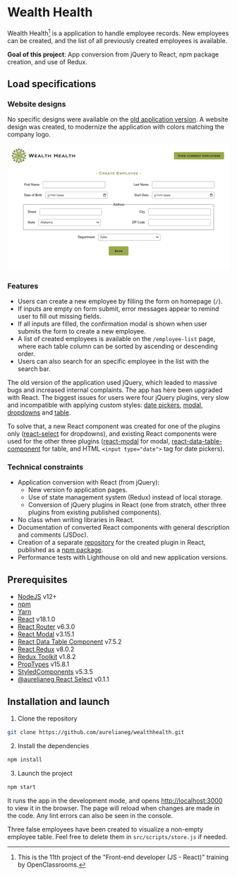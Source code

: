 # Wealth Health

Wealth Health[^1] is a application to handle employee records. New employees can be created, and the list of all previously created employees is available.

**Goal of this project**: App conversion from jQuery to React, npm package creation, and use of Redux.

## Load specifications

### Website designs

No specific designs were available on the [old application version](https://github.com/OpenClassrooms-Student-Center/P12_Front-end). A website design was created, to modernize the application with colors matching the company logo.

![Design for the home page](./src/assets/design/homepage.png 'Design for the home page')

### Features

-  Users can create a new employee by filling the form on homepage (`/`).
-  If inputs are empty on form submit, error messages appear to remind user to fill out missing fields.
-  If all inputs are filled, the confirmation modal is shown when user submits the form to create a new employee.
-  A list of created employees is available on the `/employee-list` page, where each table column can be sorted by ascending or descending order.
-  Users can also search for an specific employee in the list with the search bar.

The old version of the application used jQuery, which leaded to massive bugs and increased internal complaints. The app has here been upgraded with React. The biggest issues for users were four jQuery plugins, very slow and incompatible with applying custom styles: [date pickers](https://github.com/OpenClassrooms-Student-Center/P12_Front-end/issues/1), [modal](https://github.com/OpenClassrooms-Student-Center/P12_Front-end/issues/3), [dropdowns](https://github.com/OpenClassrooms-Student-Center/P12_Front-end/issues/4) and [table](https://github.com/OpenClassrooms-Student-Center/P12_Front-end/issues/2).

To solve that, a new React component was created for one of the plugins only ([react-select](https://www.npmjs.com/package/@aurelianeg/react-select) for dropdowns), and existing React components were used for the other three plugins ([react-modal](https://www.npmjs.com/package/react-modal) for modal, [react-data-table-component](https://www.npmjs.com/package/react-data-table-component) for table, and HTML `<input type="date">` tag for date pickers).

### Technical constraints

-  Application conversion with React (from jQuery):
   -  New version fo application pages.
   -  Use of state management system (Redux) instead of local storage.
   -  Conversion of jQuery plugins in React (one from stratch, other three plugins from existing published components).
-  No class when writing libraries in React.
-  Documentation of converted React components with general description and comments (JSDoc).
-  Creation of a separate [repository](https://github.com/aurelianeg/react-select) for the created plugin in React, published as a [npm package](https://www.npmjs.com/package/@aurelianeg/react-select).
-  Performance tests with Lighthouse on old and new application versions.

## Prerequisites

-  [NodeJS](https://nodejs.org/en/) v12+
-  [npm](https://www.npmjs.com/)
-  [Yarn](https://yarnpkg.com/)
-  [React](https://fr.reactjs.org/) v18.1.0
-  [React Router](https://reactrouter.com/) v6.3.0
-  [React Modal](https://www.npmjs.com/package/react-modal) v3.15.1
-  [React Data Table Component](https://www.npmjs.com/package/react-data-table-component) v7.5.2
-  [React Redux](https://react-redux.js.org/) v8.0.2
-  [Redux Toolkit](https://redux-toolkit.js.org/) v1.8.2
-  [PropTypes](https://www.npmjs.com/package/prop-types) v15.8.1
-  [StyledComponents](https://www.npmjs.com/package/styled-components) v5.3.5
-  [@aurelianeg React Select](https://www.npmjs.com/package/@aurelianeg/react-select) v0.1.1

## Installation and launch

1. Clone the repository

```sh
git clone https://github.com/aurelianeg/wealthhealth.git
```

2. Install the dependencies

```sh
npm install
```

3. Launch the project

```sh
npm start
```

It runs the app in the development mode, and opens [http://localhost:3000](http://localhost:3000) to view it in the browser.
The page will reload when changes are made in the code. Any lint errors can also be seen in the console.

Three false employees have been created to visualize a non-empty employee table. Feel free to delete them in `src/scripts/store.js` if needed.

[^1]: This is the 11th project of the "Front-end developer (JS - React)" training by OpenClassrooms.
